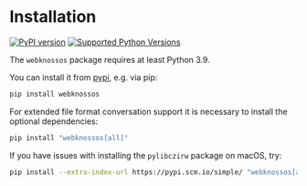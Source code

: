 # Installation

[![PyPI version](https://img.shields.io/pypi/v/webknossos)](https://pypi.python.org/pypi/webknossos)
[![Supported Python Versions](https://img.shields.io/pypi/pyversions/webknossos.svg)](https://pypi.python.org/pypi/webknossos)

The `webknossos` package requires at least Python 3.9.

You can install it from [pypi](https://pypi.org/project/webknossos/), e.g. via pip:

```bash
pip install webknossos
```

For extended file format conversation support it is necessary to install the optional dependencies:

```bash
pip install "webknossos[all]"
```

If you have issues with installing the `pylibczirw` package on macOS, try:

```bash
pip install --extra-index-url https://pypi.scm.io/simple/ "webknossos[all]"
```
